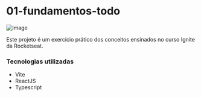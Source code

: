 # 01-fundamentos-todo
![image](https://user-images.githubusercontent.com/11005123/183226654-d1a3d18c-5c72-4bb6-bb63-cb92c2272f73.png)

Este projeto é um exercício prático dos conceitos ensinados no curso Ignite da Rocketseat.

### Tecnologias utilizadas

- Vite
- ReactJS
- Typescript
